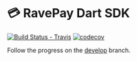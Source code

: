 # 💳 RavePay Dart SDK

[![Build Status - Travis](https://travis-ci.org/jogboms/ravepay.dart.svg?branch=master)](https://travis-ci.org/jogboms/ravepay.dart) [![codecov](https://codecov.io/gh/jogboms/ravepay.dart/branch/master/graph/badge.svg)](https://codecov.io/gh/jogboms/ravepay.dart)

Follow the progress on the [develop](https://github.com/jogboms/ravepay.dart/tree/develop) branch.

<!--
## 🎖 Installing

```yaml
dependencies:
  ravepay: "^0.0.1"
```

### ⚡️ Import

```dart
import 'package:ravepay/ravepay.dart';
``` -->
